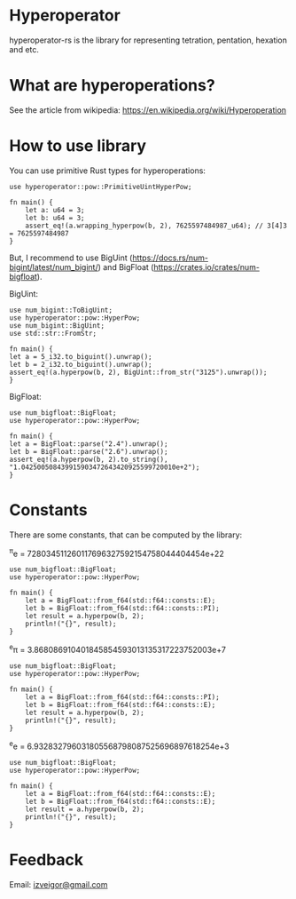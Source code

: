 # Hyperoperator

hyperoperator-rs is the library for representing tetration, pentation, hexation and etc.

# What are hyperoperations?

See the article from wikipedia: https://en.wikipedia.org/wiki/Hyperoperation

# How to use library

You can use primitive Rust types for hyperoperations:

```
use hyperoperator::pow::PrimitiveUintHyperPow;

fn main() {
    let a: u64 = 3;
    let b: u64 = 3;
    assert_eq!(a.wrapping_hyperpow(b, 2), 7625597484987_u64); // 3[4]3 = 7625597484987
}
```

But, I recommend to use BigUint (https://docs.rs/num-bigint/latest/num_bigint/) and BigFloat (https://crates.io/crates/num-bigfloat).

BigUint:

```
use num_bigint::ToBigUint;
use hyperoperator::pow::HyperPow;
use num_bigint::BigUint;
use std::str::FromStr;

fn main() {
let a = 5_i32.to_biguint().unwrap();
let b = 2_i32.to_biguint().unwrap();
assert_eq!(a.hyperpow(b, 2), BigUint::from_str("3125").unwrap());
}
```

BigFloat:

```
use num_bigfloat::BigFloat;
use hyperoperator::pow::HyperPow;

fn main() {
let a = BigFloat::parse("2.4").unwrap();
let b = BigFloat::parse("2.6").unwrap();
assert_eq!(a.hyperpow(b, 2).to_string(), "1.042500508439915903472643420925599720010e+2");
}
```

# Constants

There are some constants, that can be computed by the library:

<sup>&#960;</sup>e = 728034511260117696327592154758044404454e+22

```
use num_bigfloat::BigFloat;
use hyperoperator::pow::HyperPow;

fn main() {
    let a = BigFloat::from_f64(std::f64::consts::E);
    let b = BigFloat::from_f64(std::f64::consts::PI);
    let result = a.hyperpow(b, 2);
    println!("{}", result);
}
```

<sup>e</sup>&#960; = 3.868086910401845854593013135317223752003e+7

```
use num_bigfloat::BigFloat;
use hyperoperator::pow::HyperPow;

fn main() {
    let a = BigFloat::from_f64(std::f64::consts::PI);
    let b = BigFloat::from_f64(std::f64::consts::E);
    let result = a.hyperpow(b, 2);
    println!("{}", result);
}
```

<sup>e</sup>e = 6.932832796031805568798087525696897618254e+3

```
use num_bigfloat::BigFloat;
use hyperoperator::pow::HyperPow;

fn main() {
    let a = BigFloat::from_f64(std::f64::consts::E);
    let b = BigFloat::from_f64(std::f64::consts::E);
    let result = a.hyperpow(b, 2);
    println!("{}", result);
}
```

# Feedback

Email: izveigor@gmail.com
